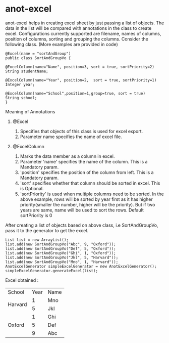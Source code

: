 # anot-excel
anot-excel helps in creating excel sheet by just passing a list of objects.
The data in the list will be compared with annotations in the class to create excel.
Configurations currently supported are filename, names of columns, position of columns, sorting and grouping the columns.
Consider the following class. (More examples are provided in code)

	@Excel(name = "sortAndGroup")
	public class SortAndGroupVo {
  
	@ExcelColumn(name="Name", position=3, sort = true, sortPriority=2)
	String studentName;
	
	@ExcelColumn(name="Year", position=2,  sort = true, sortPriority=1)
	Integer year;
	
	@ExcelColumn(name="School",position=1,group=true, sort = true)
	String school;
	}
	
Meaning of Annotations
1) @Excel
   1) Specifies that objects of this class is used for excel export. 
   2) Parameter name specifies the name of excel file.
   
   
2) @ExcelColumn
   1) Marks the data member as a column in excel.
   2) Parameter 'name' specifies the name of the column. This is a Mandatory param.
   3) 'position' specifies the position of the column from left. This is a Mandatory param.
   4) 'sort' specifies whether that column should be sorted in excel. This is Optional.
   5) 'sortPriority' is used when multiple columns need to be sorted. In the above example, rows will be sorted by year first as it has higher priority(smaller the number, higher will be the priority). But if two years are same, name will be used to sort the rows. Default sortPriority is 0
   
After creating a list of objects based on above class, i.e SortAndGroupVo, pass it to the generator to get the excel.
	
	List list = new ArrayList();
	list.add(new SortAndGroupVo("Abc", 9, "Oxford"));
	list.add(new SortAndGroupVo("Def", 5, "Oxford"));
	list.add(new SortAndGroupVo("Ghi", 1, "Oxford"));
	list.add(new SortAndGroupVo("Jkl", 5, "Harvard"));
	list.add(new SortAndGroupVo("Mno", 1, "Harvard"));
	AnotExcelGenerator simpleExcelGenerator = new AnotExcelGenerator();
	simpleExcelGenerator.generateExcel(list);


Excel obtained :

<table>
<tr>
	<td>School</td>
	<td>Year</td>
	<td>Name</td>
</tr>
	<tr>
		<td rowspan=2>Harvard</td>
		<td>1</td>
		<td>Mno</td>
	</tr>	
	<tr>
		<td>5</td>
		<td>Jkl</td>
	</tr>
	<tr>
		<td rowspan=3>Oxford</td>
		<td>1</td>
		<td>Ghi</td>
	</tr>
	<tr>
		<td>5</td>
		<td>Def</td>
	</tr>
	<tr>
		<td>9</td>
		<td>Abc</td>
	</tr>
</table>

